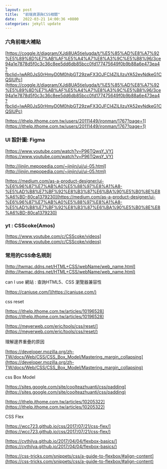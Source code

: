 ```yaml
---
layout: post
title:  "前端資源與CSS相關"
date:   2022-03-21 14:00:36 +0800
categories: jekyll update
---
```


### 六角前端大補貼

[https://coggle.it/diagram/XJdj8UA5tjeIugda/t/%E5%85%AD%E8%A7%92%E5%89%8D%E7%AB%AF%E5%A4%A7%E8%A3%9C%E5%B8%96/3ce94a1e7878d5f0c3c36c8ee5dd6db85bcc0fd177475649f0b9b88a6e473ea4?fbclid=IwAR0JsS0rHmyD0M0hjbGT29zwFX3OJFCI4ZlLllzuYA52evNdkeG1CQSlUPc](https://coggle.it/diagram/XJdj8UA5tjeIugda/t/%E5%85%AD%E8%A7%92%E5%89%8D%E7%AB%AF%E5%A4%A7%E8%A3%9C%E5%B8%96/3ce94a1e7878d5f0c3c36c8ee5dd6db85bcc0fd177475649f0b9b88a6e473ea4?fbclid=IwAR0JsS0rHmyD0M0hjbGT29zwFX3OJFCI4ZlLllzuYA52evNdkeG1CQSlUPc)

[https://ithelp.ithome.com.tw/users/20111449/ironman/1767?page=1](https://ithelp.ithome.com.tw/users/20111449/ironman/1767?page=1)

### UI 設計圖: Figma

[https://www.youtube.com/watch?v=P96TQwsY_VY](https://www.youtube.com/watch?v=P96TQwsY_VY)

[http://jinjin.mepopedia.com/~jinjin/ui/ui-05.html](http://jinjin.mepopedia.com/~jinjin/ui/ui-05.html)

[https://medium.com/as-a-product-designer/ui-%E6%96%87%E7%AB%A0%E5%88%97%E8%A1%A8-%E5%AD%B8%E7%BF%92%E8%B3%87%E6%BA%90%E5%B0%8E%E8%A6%BD-80ca1379230](https://medium.com/as-a-product-designer/ui-%E6%96%87%E7%AB%A0%E5%88%97%E8%A1%A8-%E5%AD%B8%E7%BF%92%E8%B3%87%E6%BA%90%E5%B0%8E%E8%A6%BD-80ca1379230)

### yt : CSScoke(Amos)

[https://www.youtube.com/c/CSScoke/videos](https://www.youtube.com/c/CSScoke/videos)

### 常用的CSS命名規則

[http://twmac.ddns.net/HTML+CSS/webName/web_name.html](http://twmac.ddns.net/HTML+CSS/webName/web_name.html)

can I use 網站 : 查詢HTML5、CSS 瀏覽器兼容性

[https://caniuse.com/](https://caniuse.com/)

css reset

[https://ithelp.ithome.com.tw/articles/10196528](https://ithelp.ithome.com.tw/articles/10196528)

[https://meyerweb.com/eric/tools/css/reset/](https://meyerweb.com/eric/tools/css/reset/)

理解邊界重疊的原因

[https://developer.mozilla.org/zh-TW/docs/Web/CSS/CSS_Box_Model/Mastering_margin_collapsing](https://developer.mozilla.org/zh-TW/docs/Web/CSS/CSS_Box_Model/Mastering_margin_collapsing)


css Box Model

[https://sites.google.com/site/coolteazhuanti/css/padding](https://sites.google.com/site/coolteazhuanti/css/padding)

[https://ithelp.ithome.com.tw/articles/10205322](https://ithelp.ithome.com.tw/articles/10205322)

CSS Flex

[https://wcc723.github.io/css/2017/07/21/css-flex/](https://wcc723.github.io/css/2017/07/21/css-flex/)

[https://cythilya.github.io/2017/04/04/flexbox-basics/](https://cythilya.github.io/2017/04/04/flexbox-basics/)

[https://css-tricks.com/snippets/css/a-guide-to-flexbox/#align-content](https://css-tricks.com/snippets/css/a-guide-to-flexbox/#align-content)